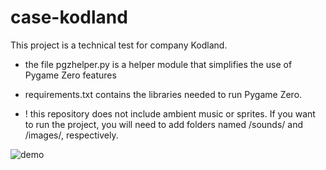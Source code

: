 # case-kodland
This project is a technical test for company Kodland.

- the file pgzhelper.py is a helper module that simplifies the use of Pygame Zero features

- requirements.txt contains the libraries needed to run Pygame Zero.

- ! this repository does not include ambient music or sprites. If you want to run the project, you will need to add folders named /sounds/ and /images/, respectively.

![demo](https://imgur.com/fXXxCDr.gif)

